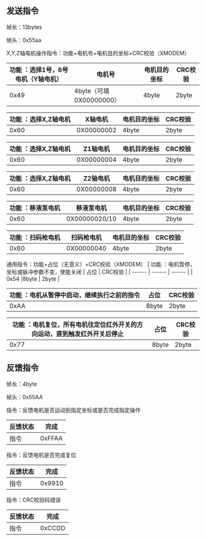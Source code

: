 ## 发送指令

帧长：13bytes

帧头：0x55aa


X,Y,Z轴电机操作指令：功能+电机号+电机目的坐标+CRC校验（XMODEM）

|    功能 ：选择1号，6号电机（Y轴电机） | 电机号  |  电机目的坐标| CRC校验  |
|  ------                              | ------ |    ------        |   ------            |
| 0x49                                 |4byte（可填0X00000000）| 4byte      |  2byte   |

|    功能 ：选择X,Z轴电机               | X轴电机  |  电机目的坐标| CRC校验  |
|  ------                              | ------   |    ------        |   ------            |
|     0x60                             |0X00000002   | 4byte            |  2byte   |

|    功能 ：选择X,Z轴电机               | Z1轴电机  |  电机目的坐标| CRC校验  |
|  ------                              | ------   |    ------           |   ------            |
|     0x60                             |0X00000004   | 4byte            |  2byte   |

|    功能 ：选择X,Z轴电机               | Z2轴电机  |  电机目的坐标| CRC校验  |
|  ------                              | ------   |    ------        |   ------            |
|     0x60                             |0X00000008   | 4byte            |  2byte   |

|    功能 ：移液泵电机               | 移液泵电机  |  电机目的坐标| CRC校验  |
|  ------                              | ------   |    ------        |   ------            |
|     0x60                             |0X00000020/10   | 4byte            |  2byte   |

|    功能 ：扫码枪电机               | 扫码枪电机  |  电机目的坐标| CRC校验  |
|  ------                              | ------   |    ------        |   ------            |
|     0x60                             |0X00000040   | 4byte            |  2byte   |


<!-- 移液电机，喷淋电机操作指令：功能+运动方向+脉冲数+CRC校验（XMODEM）

|    功能 ：选择移液用TMTP0电机         | 方向：1  |  脉冲数     | CRC校验  |
|  ------                              | ------   |    ------        |   ------            |
|     0x45                             |0X00000001   | 4byte            |  2byte   |

|    功能 ：选择移液用TMTP0电机         | 方向：0  |  脉冲数     | CRC校验  |
|  ------                              | ------   |    ------        |   ------            |
|     0x45                             |0X00000000   | 4byte            |  2byte   |

|    功能 ：选择喷淋用KHL电机           | 方向：1  |  脉冲数     | CRC校验  |
|  ------                              | ------   |    ------        |   ------            |
|     0x47                             |0X00000001   | 4byte            |  2byte   |

|    功能 ：选择喷淋用KHL电机          | 方向：0  |  脉冲数     | CRC校验  |
|  ------                              | ------   |    ------        |   ------            |
|     0x47                             |0X00000000   | 4byte            |  2byte   |

吹气电机操作指令：功能+占位（无意义）+CRC校验（XMODEM）
|    功能 ：选择吹气用KZP电机, 开启2S后自动关闭         | 占位    | CRC校验  |
|  ------                              |    ------        |   ------            |
|     0x39                             |8byte           |  2byte   | -->

通用指令：功能+占位（无意义）+CRC校验（XMODEM）
|    功能 ：电机暂停，坐标或脉冲参数不变，使能关闭        | 占位    | CRC校验  |
|  ------                                               |    ------        |   ------            |
|     0x54                                              |8byte           |  2byte   |

|    功能 ：电机从暂停中启动，继续执行之前的指令           | 占位    | CRC校验  |
|  ------                                               |    ------        |   ------            |
|     0xAA                                              |8byte           |  2byte   |

|    功能 ：电机复位，所有电机往定位红外开关的方向运动，直到触发红外开关后停止           | 占位    |         CRC校验  |
|  ------                                               |    ------        |   ------                            |
|     0x77                                                                           |8byte           |  2byte   |



## 反馈指令

帧长：4byte

帧头：0x55AA

指令：反馈电机是否运动到指定坐标或是否完成指定操作

| 反馈状态 | 完成    |
| -------- | ------ | 
| 指令     | 0xFFAA |

指令：反馈电机是否完成复位

| 反馈状态 | 完成  |
| -------- | ------    |
| 指令     | 0x9910    |

指令：CRC校验码错误

| 反馈状态 | 完成  |
| -------- | ------    |
| 指令     | 0xCCDD    |

